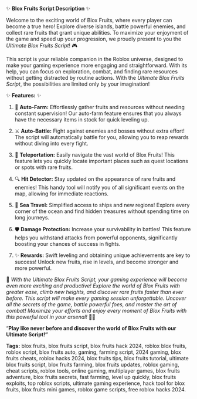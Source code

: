 ✨ **Blox Fruits Script Description** ✨

Welcome to the exciting world of Blox Fruits, where every player can become a true hero! Explore diverse islands, battle powerful enemies, and collect rare fruits that grant unique abilities. To maximize your enjoyment of the game and speed up your progression, we proudly present to you the *Ultimate Blox Fruits Script*! 🎮

This script is your reliable companion in the Roblox universe, designed to make your gaming experience more engaging and straightforward. With its help, you can focus on exploration, combat, and finding rare resources without getting distracted by routine actions. With the *Ultimate Blox Fruits Script*, the possibilities are limited only by your imagination!

✨ **Features:** ✨

1. 🚀 **Auto-Farm:** Effortlessly gather fruits and resources without needing constant supervision! Our auto-farm feature ensures that you always have the necessary items in stock for quick leveling up.

2. ⚔️ **Auto-Battle:** Fight against enemies and bosses without extra effort! The script will automatically battle for you, allowing you to reap rewards without diving into every fight.

3. 🎯 **Teleportation:** Easily navigate the vast world of Blox Fruits! This feature lets you quickly locate important places such as quest locations or spots with rare fruits.

4. 🔍 **Hit Detector:** Stay updated on the appearance of rare fruits and enemies! This handy tool will notify you of all significant events on the map, allowing for immediate reactions.

5. 🌊 **Sea Travel:** Simplified access to ships and new regions! Explore every corner of the ocean and find hidden treasures without spending time on long journeys.

6. 🛡️ **Damage Protection:** Increase your survivability in battles! This feature helps you withstand attacks from powerful opponents, significantly boosting your chances of success in fights.

7. ✨ **Rewards:** Swift leveling and obtaining unique achievements are key to success! Unlock new fruits, rise in levels, and become stronger and more powerful.

🌟 *With the *Ultimate Blox Fruits Script*, your gaming experience will become even more exciting and productive! Explore the world of Blox Fruits with greater ease, climb new heights, and discover rare fruits faster than ever before. This script will make every gaming session unforgettable. Uncover all the secrets of the game, battle powerful foes, and master the art of combat! Maximize your efforts and enjoy every moment of Blox Fruits with this powerful tool in your arsenal!* 🌈✨

“**Play like never before and discover the world of Blox Fruits with our Ultimate Script!”**

**Tags:**
blox fruits, blox fruits script, blox fruits hack 2024, roblox blox fruits, roblox script, blox fruits auto, gaming, farming script, 2024 gaming, blox fruits cheats, roblox hacks 2024, blox fruits tips, blox fruits tutorial, ultimate blox fruits script, blox fruits farming, blox fruits updates, roblox gaming, cheat scripts, roblox tools, online gaming, multiplayer games, blox fruits adventure, blox fruits secrets, fast farming, level up quickly, blox fruits exploits, top roblox scripts, ultimate gaming experience, hack tool for blox fruits, blox fruits mini games, roblox game scripts, free roblox hacks 2024.
